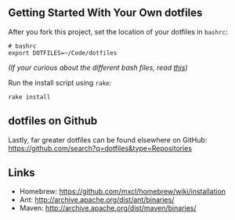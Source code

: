 ## Getting Started With Your Own dotfiles

After you fork this project, set the location of your dotfiles in `bashrc`:

	# bashrc
	export DOTFILES=~/Code/dotfiles

*(If your curious about the different bash files, read [this](http://www.joshstaiger.org/archives/2005/07/bash_profile_vs.html))*
	
Run the install script using `rake`:

	rake install
	
## dotfiles on Github

Lastly, far greater dotfiles can be found elsewhere on GitHub: <https://github.com/search?q=dotfiles&type=Repositories>

## Links

* Homebrew: https://github.com/mxcl/homebrew/wiki/installation
* Ant: http://archive.apache.org/dist/ant/binaries/
* Maven: http://archive.apache.org/dist/maven/binaries/
